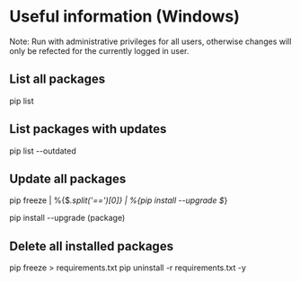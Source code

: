 # Useful information (Windows)
Note: Run with administrative privileges for all users, otherwise changes will only be refected for the currently logged in user.

## List all packages
pip list

## List packages with updates
pip list --outdated

## Update all packages
pip freeze | %{$_.split('==')[0]} | %{pip install --upgrade $_}

pip install --upgrade (package)

## Delete all installed packages
pip freeze > requirements.txt
pip uninstall -r requirements.txt -y
